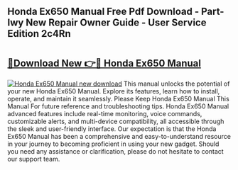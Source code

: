 ## Honda Ex650 Manual Free Pdf Download - Part-Iwy New Repair Owner Guide - User Service Edition 2c4Rn

# <h2><a href="http://cf15906.oget.top/?id=Honda+Ex650+Manual">🔗Download New 👉🔴 Honda Ex650 Manual</a></h2>

[![Honda Ex650 Manual new download](https://i.imgur.com/5g1atiW.png)](http://cf15906.oget.top/?id=Honda+Ex650+Manual)
This manual unlocks the potential of your new Honda Ex650 Manual. Explore its features, learn how to install, operate, and maintain it seamlessly. Please Keep Honda Ex650 Manual This Manual For future reference and troubleshooting tips. Honda Ex650 Manual advanced features include real-time monitoring, voice commands, customizable alerts, and multi-device compatibility, all accessible through the sleek and user-friendly interface. Our expectation is that the Honda Ex650 Manual has been a comprehensive and easy-to-understand resource in your journey to becoming proficient in using your new gadget. Should you need any assistance or clarification, please do not hesitate to contact our support team.

